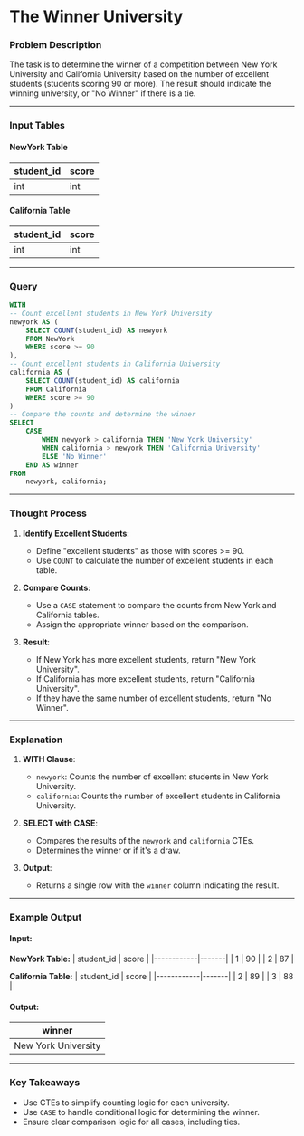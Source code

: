 # The Winner University
### Problem Description
The task is to determine the winner of a competition between New York University and California University based on the number of excellent students (students scoring 90 or more). The result should indicate the winning university, or "No Winner" if there is a tie.

---

### Input Tables

#### NewYork Table
| student_id | score |
|------------|-------|
| int        | int   |

#### California Table
| student_id | score |
|------------|-------|
| int        | int   |

---

### Query
```sql
WITH 
-- Count excellent students in New York University
newyork AS (
    SELECT COUNT(student_id) AS newyork
    FROM NewYork 
    WHERE score >= 90
),
-- Count excellent students in California University
california AS (
    SELECT COUNT(student_id) AS california
    FROM California 
    WHERE score >= 90
)
-- Compare the counts and determine the winner
SELECT 
    CASE 
        WHEN newyork > california THEN 'New York University'
        WHEN california > newyork THEN 'California University'
        ELSE 'No Winner'
    END AS winner
FROM 
    newyork, california;
```

---

### Thought Process
1. **Identify Excellent Students**:
   - Define "excellent students" as those with scores >= 90.
   - Use `COUNT` to calculate the number of excellent students in each table.

2. **Compare Counts**:
   - Use a `CASE` statement to compare the counts from New York and California tables.
   - Assign the appropriate winner based on the comparison.

3. **Result**:
   - If New York has more excellent students, return "New York University".
   - If California has more excellent students, return "California University".
   - If they have the same number of excellent students, return "No Winner".

---

### Explanation
1. **WITH Clause**:
   - `newyork`: Counts the number of excellent students in New York University.
   - `california`: Counts the number of excellent students in California University.

2. **SELECT with CASE**:
   - Compares the results of the `newyork` and `california` CTEs.
   - Determines the winner or if it's a draw.

3. **Output**:
   - Returns a single row with the `winner` column indicating the result.

---

### Example Output
#### Input:
**NewYork Table:**
| student_id | score |
|------------|-------|
| 1          | 90    |
| 2          | 87    |

**California Table:**
| student_id | score |
|------------|-------|
| 2          | 89    |
| 3          | 88    |

#### Output:
| winner              |
|---------------------|
| New York University |

---

### Key Takeaways
- Use CTEs to simplify counting logic for each university.
- Use `CASE` to handle conditional logic for determining the winner.
- Ensure clear comparison logic for all cases, including ties.
